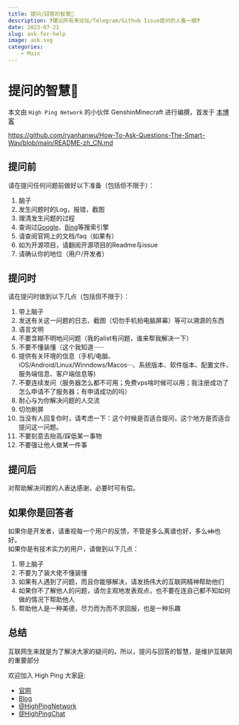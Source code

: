 ```yaml
---
title: 提问/回答的智慧🤔
description: ❓建议所有来论坛/Telegram/Github Issue提问的人看一眼❓
date: 2023-07-21
slug: ask-for-help
image: ask.svg
categories:
    - Main
---
```


# 提问的智慧🤔

本文由 `High Ping Network` 的小伙伴 GenshinMinecraft 进行编撰，首发于 [本博客](https://blog.c1oudf1are.eu.org)

<https://github.com/ryanhanwu/How-To-Ask-Questions-The-Smart-Way/blob/main/README-zh_CN.md>
## 提问前
请在提问任何问题前做好以下准备（包括但不限于）：
1. 脑子
2. 发生问题时的Log，报错，截图
3. 理清发生问题的过程
4. 查询过[Google](https://google.com)、[Bing](https://bing.com)等搜索引擎
5. 请查阅官网上的文档/faq（如果有）
6. 如为开源项目，请翻阅开源项目的Readme与issue
7. 请确认你的地位（用户/开发者）

## 提问时
请在提问时做到以下几点（包括但不限于）：
1. 带上脑子
2. 发送有关这一问题的日志、截图（切勿手机拍电脑屏幕）等可以溯源的东西
3. 语言文明
4. 不要含糊不明地问问题（我的alist有问题，谁来帮我解决一下）
4. 不要不懂装懂（这个我知道······
5. 提供有关环境的信息（手机/电脑、iOS/Android/Linux/Winndows/Macos···、系统版本、软件版本、配置文件、服务端信息、客户端信息等)
6. 不要连续发问（服务器怎么都不可用；免费vps啥时候可以用；我注册成功了  怎么申请不了服务器；有申请成功的吗）
7. 耐心与为你解决问题的人交流
8. 切勿刷屏
9. 当没有人回复你时，请考虑一下：这个时候是否适合提问，这个地方是否适合提问这一问题。
10. 不要刻意去抬高/踩低某一事物
11. 不要强让他人做某一件事

## 提问后
对帮助解决问题的人表达感谢，必要时可有偿。

## 如果你是回答者
如果你是开发者，请重视每一个用户的反馈，不管是多么离谱也好，多么~~sb~~也好。\
如果你是有技术实力的用户，请做到以下几点：
1. 带上脑子
2. 不要为了装大佬不懂装懂
3. 如果有人遇到了问题，而且你能够解决，请发扬伟大的互联网精神帮助他们
4. 如果你不了解他人的问题，请勿主观地发表观点，也不要在连自己都不知如何做的情况下帮助他人
5. 帮助他人是一种美德，尽力而为而不求回报，也是一种乐趣

## 总结
互联网生来就是为了解决大家的疑问的。所以，提问与回答的智慧，是维护互联网的重要部分

欢迎加入 High Ping 大家庭:
- [官网](https://highp.ing)
- [Blog](https://blog.c1oudf1are.eu.org)
- [@HighPingNetwork](https://t.me/HighPingNetwork)
- [@HighPingChat](https://t.me/highpingchat)